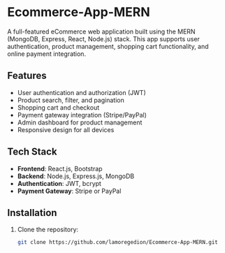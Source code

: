 # Ecommerce-App-MERN

A full-featured eCommerce web application built using the MERN (MongoDB, Express, React, Node.js) stack. This app supports user authentication, product management, shopping cart functionality, and online payment integration.

## Features

- User authentication and authorization (JWT)
- Product search, filter, and pagination
- Shopping cart and checkout
- Payment gateway integration (Stripe/PayPal)
- Admin dashboard for product management
- Responsive design for all devices

## Tech Stack

- **Frontend**: React.js, Bootstrap
- **Backend**: Node.js, Express.js, MongoDB
- **Authentication**: JWT, bcrypt
- **Payment Gateway**: Stripe or PayPal

## Installation

1. Clone the repository:
   ```bash
   git clone https://github.com/lamoregedion/Ecommerce-App-MERN.git
